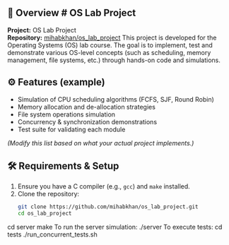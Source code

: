 ## 📌 Overview  # OS Lab Project

**Project:** OS Lab Project  
**Repository:** [mihabkhan/os_lab_project](https://github.com/mihabkhan/os_lab_project)
This project is developed for the Operating Systems (OS) lab course. The goal is to implement, test and demonstrate various OS-level concepts (such as scheduling, memory management, file systems, etc.) through hands-on code and simulations.

## ⚙️ Features (example)  
- Simulation of CPU scheduling algorithms (FCFS, SJF, Round Robin)  
- Memory allocation and de-allocation strategies  
- File system operations simulation  
- Concurrency & synchronization demonstrations  
- Test suite for validating each module  

*(Modify this list based on what your actual project implements.)*

## 🛠️ Requirements & Setup  
1. Ensure you have a C compiler (e.g., `gcc`) and `make` installed.  
2. Clone the repository:  
   ```bash
   git clone https://github.com/mihabkhan/os_lab_project.git
   cd os_lab_project
cd server
make
To run the server simulation:
./server
To execute tests:
cd tests
./run_concurrent_tests.sh
